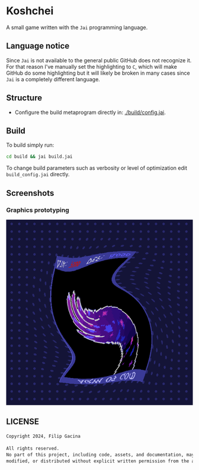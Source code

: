# Koshchei
A small game written with the `Jai` programming language.

## Language notice
Since `Jai` is not available to the general public GitHub does not recognize it. For that reason 
I've manually set the highlighting to `C`, which will make GitHub do some highlighting but it 
will likely be broken in many cases since `Jai` is a completely different language.

## Structure
- Configure the build metaprogram directly in: [./build/config.jai](./build_config.jai).

## Build
To build simply run:
```cmd
cd build && jai build.jai
```

To change build parameters such as verbosity or level of optimization edit `build_config.jai`
directly.

## Screenshots

### Graphics prototyping
![Graphics prototyping](https://github.com/0xfeefee/Koshchei/blob/main/docs/screenshots/graphics_prototyping.PNG)


## LICENSE
```txt
Copyright 2024, Filip Gacina

All rights reserved.
No part of this project, including code, assets, and documentation, may be used, copied,
modified, or distributed without explicit written permission from the author.
```
